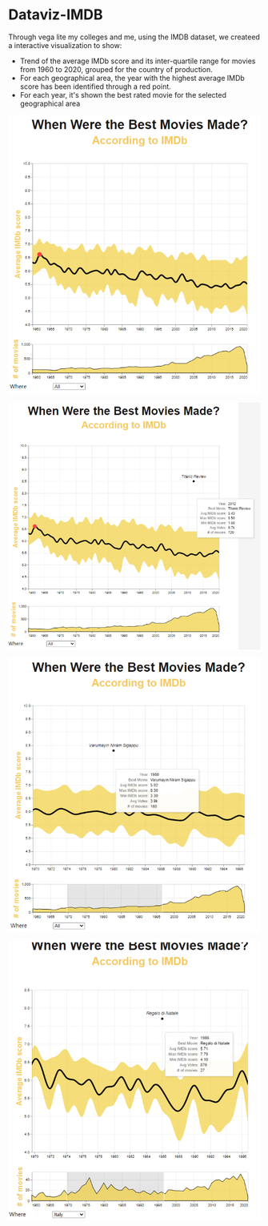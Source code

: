 # Dataviz-IMDB

Through vega lite my colleges and me, using the IMDB dataset, we createed a interactive visualization to show:

- Trend of the average IMDb score and its inter-quartile range for movies from 1960 to 2020, grouped for the country of production. 
- For each geographical area, the year with the highest average IMDb score has been identified through a red point. 
- For each year, it's shown the best rated movie for the selected geographical area

![image](image1.png)

![image](image2.png)

![image](image3.png)

![image](image4.png)
